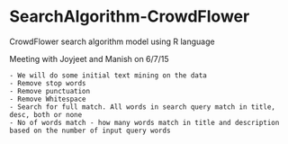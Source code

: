 # SearchAlgorithm-CrowdFlower
CrowdFlower search algorithm model using R language

Meeting with Joyjeet and Manish on 6/7/15

	- We will do some initial text mining on the data
	- Remove stop words
	- Remove punctuation
	- Remove Whitespace
	- Search for full match. All words in search query match in title, desc, both or none
	- No of words match - how many words match in title and description based on the number of input query words
